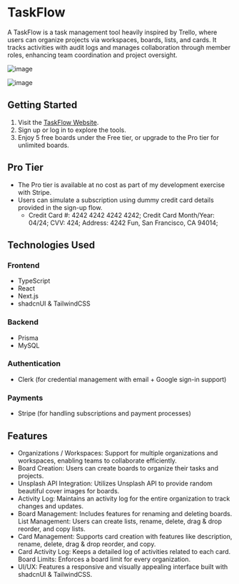 # TaskFlow

A TaskFlow is a task management tool heavily inspired by Trello, where users can organize projects via workspaces, boards, lists, and cards. It tracks activities with audit logs and manages collaboration through member roles, enhancing team coordination and project oversight.


![image](https://github.com/istumps/TaskFlow/assets/90006484/90fd3c74-7ba2-473f-87fa-1219386f6619)

![image](https://github.com/istumps/TaskFlow/assets/90006484/8585e43f-9f62-4d59-8c97-833c8704044b)

## Getting Started

1. Visit the [TaskFlow Website](task-flow-alpha.vercel.app).
2. Sign up or log in to explore the tools.
3. Enjoy 5 free boards under the Free tier, or upgrade to the Pro tier for unlimited boards.

## Pro Tier

- The Pro tier is available at no cost as part of my development exercise with Stripe.
- Users can simulate a subscription using dummy credit card details provided in the sign-up flow.
    - Credit Card #: 4242 4242 4242 4242; Credit Card Month/Year: 04/24; CVV: 424; Address: 4242 Fun, San Francisco, CA 94014;


## Technologies Used

### Frontend

- TypeScript
- React
- Next.js
- shadcnUI & TailwindCSS


### Backend


- Prisma
- MySQL

### Authentication

- Clerk (for credential management with email + Google sign-in support)


### Payments

- Stripe (for handling subscriptions and payment processes)

## Features

- Organizations / Workspaces: Support for multiple organizations and workspaces, enabling teams to collaborate efficiently.
- Board Creation: Users can create boards to organize their tasks and projects.
- Unsplash API Integration: Utilizes Unsplash API to provide random beautiful cover images for boards.
- Activity Log: Maintains an activity log for the entire organization to track changes and updates.
- Board Management: Includes features for renaming and deleting boards.
List Management: Users can create lists, rename, delete, drag & drop reorder, and copy lists.
- Card Management: Supports card creation with features like description, rename, delete, drag & drop reorder, and copy.
- Card Activity Log: Keeps a detailed log of activities related to each card.
Board Limits: Enforces a board limit for every organization.
- UI/UX: Features a responsive and visually appealing interface built with shadcnUI & TailwindCSS.
